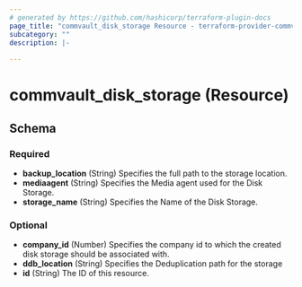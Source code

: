 ```yaml
---
# generated by https://github.com/hashicorp/terraform-plugin-docs
page_title: "commvault_disk_storage Resource - terraform-provider-commvault"
subcategory: ""
description: |-
  
---
```


# commvault_disk_storage (Resource)





<!-- schema generated by tfplugindocs -->
## Schema

### Required

- **backup_location** (String) Specifies the full path to the storage location.
- **mediaagent** (String) Specifies the Media agent used for the Disk Storage.
- **storage_name** (String) Specifies the Name of the Disk Storage.

### Optional

- **company_id** (Number) Specifies the company id to which the created disk storage should be associated with.
- **ddb_location** (String) Specifies the Deduplication path for the storage
- **id** (String) The ID of this resource.


